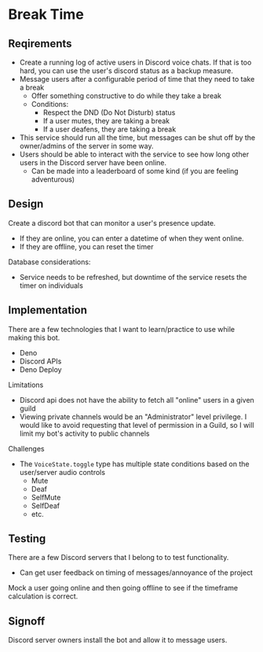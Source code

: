 # Break Time

## Reqirements

- Create a running log of active users in Discord voice chats. If that is too hard, you can use the user's discord status as a backup measure.
- Message users after a configurable period of time that they need to take a break
  - Offer something constructive to do while they take a break
  - Conditions:
    - Respect the DND (Do Not Disturb) status
    - If a user mutes, they are taking a break
    - If a user deafens, they are taking a break
- This service should run all the time, but messages can be shut off by the owner/admins of the server in some way.
- Users should be able to interact with the service to see how long other users in the Discord server have been online. 
  - Can be made into a leaderboard of some kind (if you are feeling adventurous)

## Design

Create a discord bot that can monitor a user's presence update.
- If they are online, you can enter a datetime of when they went online.
- If they are offline, you can reset the timer

Database considerations:
- Service needs to be refreshed, but downtime of the service resets the timer on individuals

## Implementation

There are a few technologies that I want to learn/practice to use while making this bot.

- Deno
- Discord APIs
- Deno Deploy

Limitations
- Discord api does not have the ability to fetch all "online" users in a given guild
- Viewing private channels would be an "Administrator" level privilege. I would like to avoid requesting that level of permission in a Guild, so I will limit my bot's activity to public channels

Challenges
- The `VoiceState.toggle` type has multiple state conditions based on the user/server audio controls
  - Mute
  - Deaf
  - SelfMute
  - SelfDeaf
  - etc.


## Testing

There are a few Discord servers that I belong to to test functionality. 
- Can get user feedback on timing of messages/annoyance of the project

Mock a user going online and then going offline to see if the timeframe calculation is correct.

## Signoff

Discord server owners install the bot and allow it to message users.